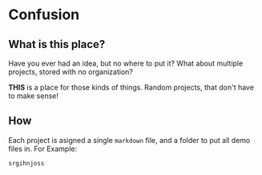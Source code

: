 # Confusion

## What is this place?

Have you ever had an idea, but no where to put it? What about multiple projects, stored with no organization?

<strong>THIS</strong> is a place for those kinds of things. Random projects, that don't have to make sense!
</section>

## How

Each project is asigned a single `markdown` file, and a folder to put all demo files in.
For Example:

```md
srgihnjoss
```

